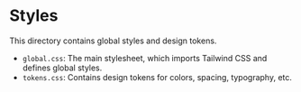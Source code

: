 # Styles

This directory contains global styles and design tokens.

- `global.css`: The main stylesheet, which imports Tailwind CSS and defines global styles.
- `tokens.css`: Contains design tokens for colors, spacing, typography, etc.
